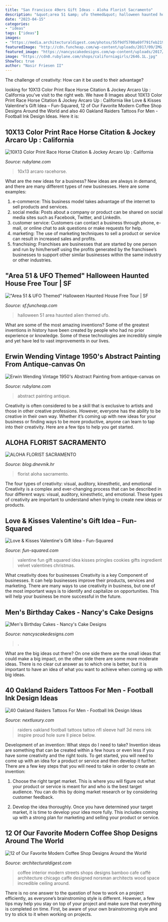 ```yaml
---
title: "San Francisco 49ers Gift Ideas - Aloha Florist Sacramento"
description: "&quot;area 51 &amp; ufo themed&quot; halloween haunted house free tour"
date: "2023-04-15"
categories:
- "ideas"
tags: ["ideas"]
images:
- "https://media.architecturaldigest.com/photos/55f9df5700a69f791feb219e/master/w_400%2Cc_limit/dam-images-architecture-2013-11-coffee-shops-coffee-shop-design-05-caffe-streets-chicago.jpg"
featuredImage: "http://cdn.funcheap.com/wp-content/uploads/2017/09/IMG_0596.jpg"
featured_image: "https://nancyscakedesigns.com/wp-content/uploads/2017/03/Archivo-10-12-17-12-39-25-PM.jpeg"
image: "https://cdn0.rubylane.com/shops/californiagirls/2646.1L.jpg"
ShowToc: true
author: "Nasir Friesen II"
---
```



The challenge of creativity: How can it be used to their advantage?
 

	

		
looking for 10X13 Color Print Race Horse Citation &amp; Jockey Arcaro Up : California you've visit to the right web. We have 8 Images about 10X13 Color Print Race Horse Citation &amp; Jockey Arcaro Up : California like Love &amp; Kisses Valentine&#039;s Gift Idea – Fun-Squared, 12 of Our Favorite Modern Coffee Shop Designs Around the World and also 40 Oakland Raiders Tattoos For Men - Football Ink Design Ideas. Here it is:
		
    
## 10X13 Color Print Race Horse Citation &amp; Jockey Arcaro Up : California

<img loading=lazy src="https://cdn0.rubylane.com/shops/californiagirls/2646.1L.jpg" onerror="this.onerror=null;this.src='https://tse4.mm.bing.net/th?id=OIP._m91VfK4hz9Dkd7EMnjSLQHaJo&amp;pid=15.1';" alt="10X13 Color Print Race Horse Citation &amp; Jockey Arcaro Up : California">

_Source: rubylane.com_

>10x13 arcaro racehorse. 

	

What are the new ideas for a business?
New ideas are always in demand, and there are many different types of new businesses. Here are some examples: 
1. e-commerce: This business model takes advantage of the internet to sell products and services. 
2. social media: Posts about a company or product can be shared on social media sites such as Facebook, Twitter, and LinkedIn. 
3. customer service: Customers can contact a business through phone, e-mail, or online chat to ask questions or make requests for help. 
4. marketing: The use of marketing techniques to sell a product or service can result in increased sales and profits. 
5. franchising: Franchises are businesses that are started by one person and run by him/herself using the profits generated by the franchisee’s businesses to support other similar businesses within the same industry or other industries.

    
## &quot;Area 51 &amp; UFO Themed&quot; Halloween Haunted House Free Tour | SF

<img loading=lazy src="http://cdn.funcheap.com/wp-content/uploads/2017/09/IMG_0596.jpg" onerror="this.onerror=null;this.src='https://tse3.mm.bing.net/th?id=OIP.DZhm8NwBCDG3uTLdSAR5FQHaEK&amp;pid=15.1';" alt="&quot;Area 51 &amp; UFO Themed&quot; Halloween Haunted House Free Tour | SF">

_Source: sf.funcheap.com_

>halloween 51 area haunted alien themed ufo. 

	

What are some of the most amazing inventions?
Some of the greatest inventions in history have been created by people who had no prior experience or knowledge. Some of these technologies are incredibly simple and yet have led to vast improvements in our lives.

    
## Erwin Wending Vintage 1950&#039;s Abstract Painting From Antique-canvas On

<img loading=lazy src="https://cdn0.rubylane.com/shops/1226947/AC-001188.1L.jpg" onerror="this.onerror=null;this.src='https://tse3.mm.bing.net/th?id=OIP.NdnQGMS0ufaWmSYoBIaOKgHaHa&amp;pid=15.1';" alt="Erwin Wending Vintage 1950&#039;s Abstract Painting from antique-canvas on">

_Source: rubylane.com_

>abstract painting antique. 

	

Creativity is often considered to be a skill that is exclusive to artists and those in other creative professions. However, everyone has the ability to be creative in their own way. Whether it’s coming up with new ideas for your business or finding ways to be more productive, anyone can learn to tap into their creativity. Here are a few tips to help you get started.

    
## ALOHA FLORIST SACRAMENTO

<img loading=lazy src="http://bit.ly/pcAu5a" onerror="this.onerror=null;this.src='https://tse1.mm.bing.net/th?id=OIP.EzBhebizNEl-U1fLw8aUOQAAAA&amp;pid=15.1';" alt="ALOHA FLORIST SACRAMENTO">

_Source: blog.dnevnik.hr_

>florist aloha sacramento. 

	

The four types of creativity: visual, auditory, kinesthetic, and emotional
Creativity is a complex and ever-changing process that can be described in four different ways: visual, auditory, kinesthetic, and emotional. These types of creativity are important to understand when trying to create new ideas or products.

    
## Love &amp; Kisses Valentine&#039;s Gift Idea – Fun-Squared

<img loading=lazy src="https://fun-squared.com/wp-content/uploads/2017/01/ValentinesPringlesCans.jpg" onerror="this.onerror=null;this.src='https://tse4.mm.bing.net/th?id=OIP.9BRVYXAQcOh4ucM4IgfN8gHaLE&amp;pid=15.1';" alt="Love &amp; Kisses Valentine&#039;s Gift Idea – Fun-Squared">

_Source: fun-squared.com_

>valentine fun gift squared idea kisses pringles cookies gifts ingredient velvet valentines christmas. 

	

What creativity does for businesses
Creativity is a key Component of businesses. It can help businesses improve their products, services and marketing. There are many ways to use creativity in business, but one of the most important ways is to identify and capitalize on opportunities. This will help your business be more successful in the future.

    
## Men&#039;s Birthday Cakes - Nancy&#039;s Cake Designs

<img loading=lazy src="https://nancyscakedesigns.com/wp-content/uploads/2017/03/Archivo-10-12-17-12-39-25-PM.jpeg" onerror="this.onerror=null;this.src='https://tse4.mm.bing.net/th?id=OIP.-vlVewIA2OWYUJCrK3w-kAHaHT&amp;pid=15.1';" alt="Men&#039;s Birthday Cakes - Nancy&#039;s Cake Designs">

_Source: nancyscakedesigns.com_

>. 

	

What are the big ideas out there?
On one side there are the small ideas that could make a big impact, on the other side there are some more moderate ideas. There is no clear cut answer as to which one is better, but it is important to have an idea of what you want to achieve when coming up with big ideas.

    
## 40 Oakland Raiders Tattoos For Men - Football Ink Design Ideas

<img loading=lazy src="http://nextluxury.com/wp-content/uploads/mens-oakland-raiders-nfl-themed-football-half-sleeve-tattoo-with-3d-design.jpg" onerror="this.onerror=null;this.src='https://tse1.mm.bing.net/th?id=OIP.6mPbkVhh5jX61IZaLELWtgAAAA&amp;pid=15.1';" alt="40 Oakland Raiders Tattoos For Men - Football Ink Design Ideas">

_Source: nextluxury.com_

>raiders oakland football tattoos tattoo nfl sleeve half 3d mens ink inspire proud hole sure ll piece below. 

	

Development of an invention: What steps do I need to take?
Invention ideas are something that can be created within a few hours or even less if you have some creativity and the right tools. To get started, you will need to come up with an idea for a product or service and then develop it further. There are a few key steps that you will need to take in order to create an invention:
1. Choose the right target market. This is where you will figure out what your product or service is meant for and who is the best target audience. You can do this by doing market research or by considering customer feedback.

2. Develop the idea thoroughly. Once you have determined your target market, it is time to develop your idea more fully. This includes coming up with a strong plan for marketing and selling your product or service.

    
## 12 Of Our Favorite Modern Coffee Shop Designs Around The World

<img loading=lazy src="https://media.architecturaldigest.com/photos/55f9df5700a69f791feb219e/master/w_400%2Cc_limit/dam-images-architecture-2013-11-coffee-shops-coffee-shop-design-05-caffe-streets-chicago.jpg" onerror="this.onerror=null;this.src='https://tse3.mm.bing.net/th?id=OIP.5VSrGSSyFp5rBl8nybbtwwAAAA&amp;pid=15.1';" alt="12 of Our Favorite Modern Coffee Shop Designs Around the World">

_Source: architecturaldigest.com_

>coffee interior modern streets shops designs bamboo cafe caffé architecture chicago caffe designed norsman architects wood space incredible ceiling around. 

	

There is no one answer to the question of how to work on a project efficiently, as everyone’s brainstroming style is different. However, a few tips may help you stay on top of your project and make sure that everything is completed on time. First, be aware of your own brainstroming style and try to stick to it when working on projects.


